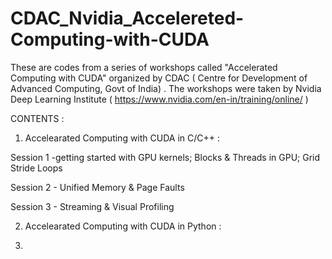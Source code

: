 # CDAC_Nvidia_Accelereted-Computing-with-CUDA
These are codes from a series of workshops called "Accelerated Computing with CUDA" organized by CDAC ( Centre for Development of Advanced Computing, Govt of India) . The workshops were taken by Nvidia Deep Learning Institute ( https://www.nvidia.com/en-in/training/online/ )

CONTENTS :

1. Accelearated Computing with CUDA in C/C++ : 

Session 1 -getting started with GPU kernels; Blocks & Threads in GPU;  Grid Stride Loops 

Session 2 - Unified Memory & Page Faults

Session 3 - Streaming & Visual Profiling 

2. Accelearated Computing with CUDA in Python : 

3. 
